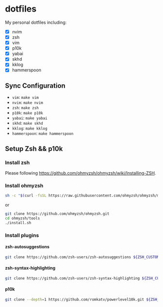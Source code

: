# dotfiles

My personal dotfiles including:

- [x] nvim
- [x] zsh
- [x] vim
- [x] p10k
- [x] yabai
- [x] skhd
- [x] kklog
- [x] hammerspoon

## Sync Configuration

- `vim`: `make vim`
- `nvim`: `make nvim`
- `zsh`: `make zsh`
- `p10k`: `make p10k`
- `yabai`: `make yabai`
- `skhd`: `make skhd`
- `kklog`: `make kklog`
- `hammerspoon`: `make hammerspoon`

## Setup Zsh && p10k

### Install zsh

Please following <https://github.com/ohmyzsh/ohmyzsh/wiki/Installing-ZSH>.

### Install ohmyzsh

```sh
sh -c "$(curl -fsSL https://raw.githubusercontent.com/ohmyzsh/ohmyzsh/master/tools/install.sh)"
```

or

```sh
git clone https://github.com/ohmyzsh/ohmyzsh.git
cd ohmyzsh/tools
./install.sh
```

### Install plugins

#### zsh-autosuggestions

```sh
git clone https://github.com/zsh-users/zsh-autosuggestions ${ZSH_CUSTOM:-~/.oh-my-zsh/custom}/plugins/zsh-autosuggestions
```

#### zsh-syntax-highlighting

```sh
git clone https://github.com/zsh-users/zsh-syntax-highlighting ${ZSH_CUSTOM:-~/.oh-my-zsh/custom}/plugins/zsh-syntax-highlighting
```

#### p10k

```sh
git clone --depth=1 https://github.com/romkatv/powerlevel10k.git ${ZSH_CUSTOM:-$HOME/.oh-my-zsh/custom}/themes/powerlevel10k
```
